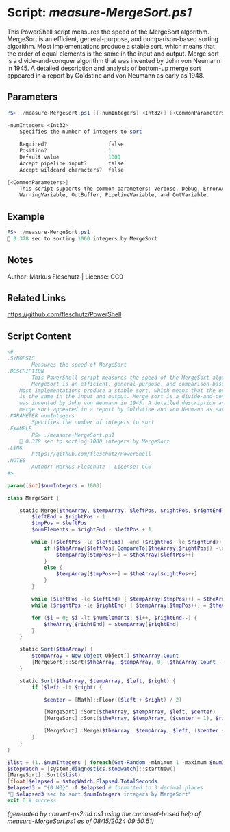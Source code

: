 Script: *measure-MergeSort.ps1*
========================

This PowerShell script measures the speed of the MergeSort algorithm.
MergeSort is an efficient, general-purpose, and comparison-based sorting algorithm.
Most implementations produce a stable sort, which means that the order of equal elements
is the same in the input and output. Merge sort is a divide-and-conquer algorithm that
was invented by John von Neumann in 1945. A detailed description and analysis of bottom-up
merge sort appeared in a report by Goldstine and von Neumann as early as 1948.

Parameters
----------
```powershell
PS> ./measure-MergeSort.ps1 [[-numIntegers] <Int32>] [<CommonParameters>]

-numIntegers <Int32>
    Specifies the number of integers to sort
    
    Required?                    false
    Position?                    1
    Default value                1000
    Accept pipeline input?       false
    Accept wildcard characters?  false

[<CommonParameters>]
    This script supports the common parameters: Verbose, Debug, ErrorAction, ErrorVariable, WarningAction, 
    WarningVariable, OutBuffer, PipelineVariable, and OutVariable.
```

Example
-------
```powershell
PS> ./measure-MergeSort.ps1
🧭 0.378 sec to sorting 1000 integers by MergeSort

```

Notes
-----
Author: Markus Fleschutz | License: CC0

Related Links
-------------
https://github.com/fleschutz/PowerShell

Script Content
--------------
```powershell
<#
.SYNOPSIS
        Measures the speed of MergeSort
.DESCRIPTION
        This PowerShell script measures the speed of the MergeSort algorithm.
        MergeSort is an efficient, general-purpose, and comparison-based sorting algorithm.
	Most implementations produce a stable sort, which means that the order of equal elements
	is the same in the input and output. Merge sort is a divide-and-conquer algorithm that
	was invented by John von Neumann in 1945. A detailed description and analysis of bottom-up
	merge sort appeared in a report by Goldstine and von Neumann as early as 1948.
.PARAMETER numIntegers
        Specifies the number of integers to sort
.EXAMPLE
        PS> ./measure-MergeSort.ps1
	🧭 0.378 sec to sorting 1000 integers by MergeSort
.LINK
        https://github.com/fleschutz/PowerShell
.NOTES
        Author: Markus Fleschutz | License: CC0
#>

param([int]$numIntegers = 1000)

class MergeSort {

    static Merge($theArray, $tempArray, $leftPos, $rightPos, $rightEnd) {
        $leftEnd = $rightPos - 1
        $tmpPos = $leftPos
        $numElements = $rightEnd - $leftPos + 1

        while (($leftPos -le $leftEnd) -and ($rightPos -le $rightEnd)) {
            if ($theArray[$leftPos].CompareTo($theArray[$rightPos]) -le 0) {
                $tempArray[$tmpPos++] = $theArray[$leftPos++]
            }
            else {
                $tempArray[$tmpPos++] = $theArray[$rightPos++]
            }
        }

        while ($leftPos -le $leftEnd) { $tempArray[$tmpPos++] = $theArray[$leftPos++] }
        while ($rightPos -le $rightEnd) { $tempArray[$tmpPos++] = $theArray[$rightPos++] }

        for ($i = 0; $i -lt $numElements; $i++, $rightEnd--) {
            $theArray[$rightEnd] = $tempArray[$rightEnd]
        }
    }

    static Sort($theArray) {
        $tempArray = New-Object Object[] $theArray.Count
        [MergeSort]::Sort($theArray, $tempArray, 0, ($theArray.Count - 1))
    }

    static Sort($theArray, $tempArray, $left, $right) {
        if ($left -lt $right) {

            $center = [Math]::Floor(($left + $right) / 2)

            [MergeSort]::Sort($theArray, $tempArray, $left, $center)
            [MergeSort]::Sort($theArray, $tempArray, ($center + 1), $right)

            [MergeSort]::Merge($theArray, $tempArray, $left, ($center + 1), $right)
        }
    }
}

$list = (1..$numIntegers | foreach{Get-Random -minimum 1 -maximum $numIntegers})
$stopWatch = [system.diagnostics.stopwatch]::startNew()
[MergeSort]::Sort($list)
[float]$elapsed = $stopWatch.Elapsed.TotalSeconds
$elapsed3 = "{0:N3}" -f $elapsed # formatted to 3 decimal places
"🧭 $elapsed3 sec to sort $numIntegers integers by MergeSort"
exit 0 # success
```

*(generated by convert-ps2md.ps1 using the comment-based help of measure-MergeSort.ps1 as of 08/15/2024 09:50:51)*
